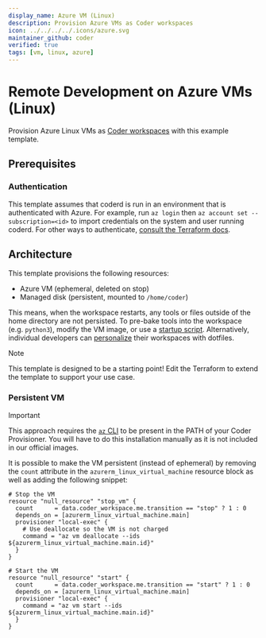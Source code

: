 ```yaml
---
display_name: Azure VM (Linux)
description: Provision Azure VMs as Coder workspaces
icon: ../../../../.icons/azure.svg
maintainer_github: coder
verified: true
tags: [vm, linux, azure]
---
```


# Remote Development on Azure VMs (Linux)

Provision Azure Linux VMs as [Coder workspaces](https://coder.com/docs/workspaces) with this example template.

<!-- TODO: Add screenshot -->

## Prerequisites

### Authentication

This template assumes that coderd is run in an environment that is authenticated
with Azure. For example, run `az login` then `az account set --subscription=<id>`
to import credentials on the system and user running coderd. For other ways to
authenticate, [consult the Terraform docs](https://registry.terraform.io/providers/hashicorp/azurerm/latest/docs#authenticating-to-azure).

## Architecture

This template provisions the following resources:

- Azure VM (ephemeral, deleted on stop)
- Managed disk (persistent, mounted to `/home/coder`)

This means, when the workspace restarts, any tools or files outside of the home directory are not persisted. To pre-bake tools into the workspace (e.g. `python3`), modify the VM image, or use a [startup script](https://registry.terraform.io/providers/coder/coder/latest/docs/resources/script). Alternatively, individual developers can [personalize](https://coder.com/docs/dotfiles) their workspaces with dotfiles.

> [!NOTE]
> This template is designed to be a starting point! Edit the Terraform to extend the template to support your use case.


### Persistent VM

> [!IMPORTANT]  
> This approach requires the [`az` CLI](https://learn.microsoft.com/en-us/cli/azure/install-azure-cli#install) to be present in the PATH of your Coder Provisioner.
> You will have to do this installation manually as it is not included in our official images.

It is possible to make the VM persistent (instead of ephemeral) by removing the `count` attribute in the `azurerm_linux_virtual_machine` resource block as well as adding the following snippet:

```hcl
# Stop the VM
resource "null_resource" "stop_vm" {
  count      = data.coder_workspace.me.transition == "stop" ? 1 : 0
  depends_on = [azurerm_linux_virtual_machine.main]
  provisioner "local-exec" {
    # Use deallocate so the VM is not charged
    command = "az vm deallocate --ids ${azurerm_linux_virtual_machine.main.id}"
  }
}

# Start the VM
resource "null_resource" "start" {
  count      = data.coder_workspace.me.transition == "start" ? 1 : 0
  depends_on = [azurerm_linux_virtual_machine.main]
  provisioner "local-exec" {
    command = "az vm start --ids ${azurerm_linux_virtual_machine.main.id}"
  }
}
```
